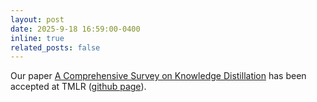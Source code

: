```yaml
---
layout: post
date: 2025-9-18 16:59:00-0400
inline: true
related_posts: false
---
```


Our paper <a href='https://arxiv.org/abs/2503.12067'>A Comprehensive Survey on Knowledge Distillation</a> has been accepted at TMLR (<a href='https://github.com/IPL-sharif/KD_Survey'>github page</a>).
